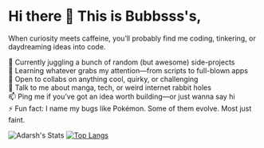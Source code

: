 # Hi there 👋 This is Bubbsss's,  
When curiosity meets caffeine, you’ll probably find me coding, tinkering, or daydreaming ideas into code.  

🔭 Currently juggling a bunch of random (but awesome) side-projects  
🌱 Learning whatever grabs my attention—from scripts to full-blown apps  
🤝 Open to collabs on anything cool, quirky, or challenging  
💬 Talk to me about manga, tech, or weird internet rabbit holes  
📫 Ping me if you’ve got an idea worth building—or just wanna say hi  
⚡ Fun fact: I name my bugs like Pokémon. Some of them evolve. Most just faint.


![Adarsh's Stats](https://github-readme-stats.vercel.app/api?username=Bubbsss987&theme=gotham&show_icons=true&hide_border=true&count_private=true)
[![Top Langs](https://github-readme-stats.vercel.app/api/top-langs/?username=Bubbsss987&layout=compact&theme=gotham)](https://github.com/anuraghazra/github-readme-stats)
